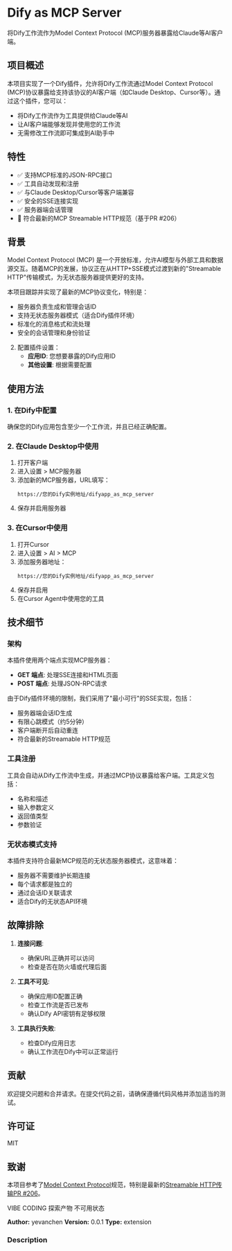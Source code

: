 # Dify as MCP Server

将Dify工作流作为Model Context Protocol (MCP)服务器暴露给Claude等AI客户端。

## 项目概述

本项目实现了一个Dify插件，允许将Dify工作流通过Model Context Protocol (MCP)协议暴露给支持该协议的AI客户端（如Claude Desktop、Cursor等）。通过这个插件，您可以：

- 将Dify工作流作为工具提供给Claude等AI
- 让AI客户端能够发现并使用您的工作流
- 无需修改工作流即可集成到AI助手中

## 特性

- ✅ 支持MCP标准的JSON-RPC接口
- ✅ 工具自动发现和注册
- ✅ 与Claude Desktop/Cursor等客户端兼容
- ✅ 安全的SSE连接实现
- ✅ 服务器端会话管理
- 🔄 符合最新的MCP Streamable HTTP规范（基于PR #206）

## 背景

Model Context Protocol (MCP) 是一个开放标准，允许AI模型与外部工具和数据源交互。随着MCP的发展，协议正在从HTTP+SSE模式过渡到新的"Streamable HTTP"传输模式，为无状态服务器提供更好的支持。

本项目跟踪并实现了最新的MCP协议变化，特别是：

- 服务器负责生成和管理会话ID
- 支持无状态服务器模式（适合Dify插件环境）
- 标准化的消息格式和流处理
- 安全的会话管理和身份验证


2. 配置插件设置：
   - **应用ID**: 您想要暴露的Dify应用ID
   - **其他设置**: 根据需要配置

## 使用方法

### 1. 在Dify中配置

确保您的Dify应用包含至少一个工作流，并且已经正确配置。

### 2. 在Claude Desktop中使用

1. 打开客户端
2. 进入设置 > MCP服务器
3. 添加新的MCP服务器，URL填写：
   ```
   https://您的Dify实例地址/difyapp_as_mcp_server
   ```
4. 保存并启用服务器


### 3. 在Cursor中使用

1. 打开Cursor
2. 进入设置 > AI > MCP
3. 添加服务器地址：
   ```
   https://您的Dify实例地址/difyapp_as_mcp_server
   ```
4. 保存并启用
5. 在Cursor Agent中使用您的工具

## 技术细节

### 架构

本插件使用两个端点实现MCP服务器：

- **GET 端点**: 处理SSE连接和HTML页面
- **POST 端点**: 处理JSON-RPC请求

由于Dify插件环境的限制，我们采用了"最小可行"的SSE实现，包括：

- 服务器端会话ID生成
- 有限心跳模式（约5分钟）
- 客户端断开后自动重连
- 符合最新的Streamable HTTP规范

### 工具注册

工具会自动从Dify工作流中生成，并通过MCP协议暴露给客户端。工具定义包括：

- 名称和描述
- 输入参数定义
- 返回值类型
- 参数验证

### 无状态模式支持

本插件支持符合最新MCP规范的无状态服务器模式，这意味着：

- 服务器不需要维护长期连接
- 每个请求都是独立的
- 通过会话ID关联请求
- 适合Dify的无状态API环境

## 故障排除

1. **连接问题**:
   - 确保URL正确并可以访问
   - 检查是否在防火墙或代理后面

2. **工具不可见**:
   - 确保应用ID配置正确
   - 检查工作流是否已发布
   - 确认Dify API密钥有足够权限

3. **工具执行失败**:
   - 检查Dify应用日志
   - 确认工作流在Dify中可以正常运行

## 贡献

欢迎提交问题和合并请求。在提交代码之前，请确保遵循代码风格并添加适当的测试。

## 许可证

MIT

## 致谢

本项目参考了[Model Context Protocol](https://github.com/modelcontextprotocol/specification)规范，特别是最新的[Streamable HTTP传输PR #206](https://github.com/modelcontextprotocol/specification/pull/206)。

VIBE CODING 探索产物 不可用状态

**Author:** yevanchen
**Version:** 0.0.1
**Type:** extension

### Description



